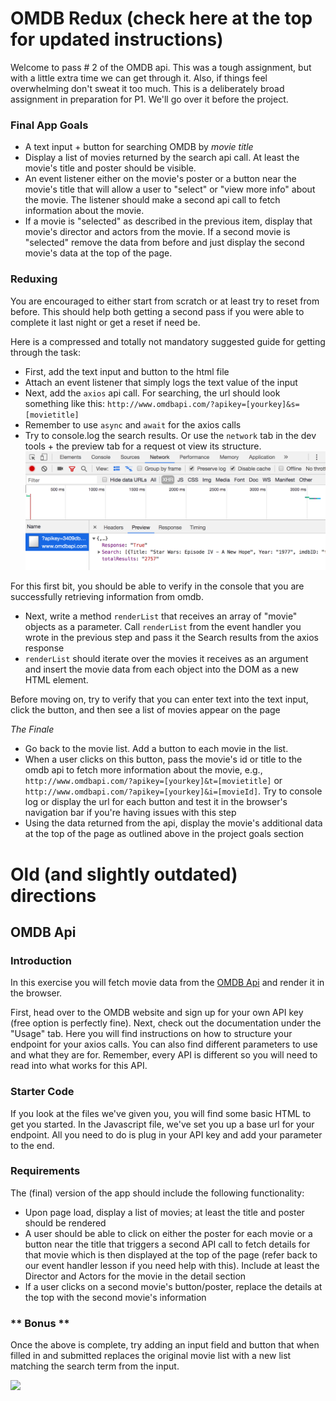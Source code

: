 # OMDB Redux (check here at the top for updated instructions)

Welcome to pass # 2 of the OMDB api.  This was a tough assignment, but with a little extra time we can get through it.  Also, if things feel overwhelming don't sweat it too much.  This is a deliberately broad assignment in preparation for P1.  We'll go over it before the project.

### Final App Goals

- A text input + button for searching OMDB by _movie title_
- Display a list of movies returned by the search api call.  At least the movie's title and poster should be visible.
- An event listener either on the movie's poster or a button near the movie's title that will allow a user to "select" or "view more info" about the movie.  The listener should make a second api call to fetch information about the movie.
- If a movie is "selected" as described in the previous item, display that movie's director and actors from the movie.  If a second movie is "selected" remove the data from before and just display the second movie's data at the top of the page.

### Reduxing

You are encouraged to either start from scratch or at least try to reset from before.  This should help both getting a second pass if you were able to complete it last night or get a reset if need be.

Here is a compressed and totally not mandatory suggested guide for getting through the task:

- First, add the text input and button to the html file
- Attach an event listener that simply logs the text value of the input
- Next, add the `axios` api call.  For searching, the url should look something like this: `http://www.omdbapi.com/?apikey=[yourkey]&s=[movietitle]`
- Remember to use `async` and `await` for the axios calls
- Try to console.log the search results.  Or use the `network` tab in the dev tools + the preview tab for a request ot view its structure.
![dev tools](./devtools.png)

For this first bit, you should be able to verify in the console that you are successfully retrieving information from omdb.

- Next, write a method `renderList` that receives an array of "movie" objects as a parameter.  Call `renderList` from the event handler you wrote in the previous step and pass it the Search results from the axios response
- `renderList` should iterate over the movies it receives as an argument and insert the movie data from each object into the DOM as a new HTML element.

Before moving on, try to verify that you can enter text into the text input, click the button, and then see a list of movies appear on the page

_The Finale_

- Go back to the movie list.  Add a button to each movie in the list.  
- When a user clicks on this button, pass the movie's id or title to the omdb api to fetch more information about the movie, e.g., `http://www.omdbapi.com/?apikey=[yourkey]&t=[movietitle]` or `http://www.omdbapi.com/?apikey=[yourkey]&i=[movieId]`.  Try to console log or display the url for each button and test it in the browser's navigation bar if you're having issues with this step
- Using the data returned from the api, display the movie's additional data at the top of the page as outlined above in the project goals section

# Old (and slightly outdated) directions

## OMDB Api

### Introduction

In this exercise you will fetch movie data from the [OMDB Api](http://www.omdbapi.com/) and render it in the browser.

First, head over to the OMDB website and sign up for your own API key (free option is perfectly fine). Next, check out the documentation under the "Usage" tab. Here you will find instructions on how to structure your endpoint for your axios calls. You can also find different parameters to use and what they are for. Remember, every API is different so you will need to read into what works for this API.

### Starter Code

If you look at the files we've given you, you will find some basic HTML to get you started. In the Javascript file, we've set you up a base url for your endpoint. All you need to do is plug in your API key and add your parameter to the end.

### Requirements

The (final) version of the app should include the following functionality:

- Upon page load, display a list of movies; at least the title and poster should be rendered
- A user should be able to click on either the poster for each movie or a button near the title that triggers a second API call to fetch details for that movie which is then displayed at the top of the page (refer back to our event handler lesson if you need help with this). Include at least the Director and Actors for the movie in the detail section
- If a user clicks on a second movie's button/poster, replace the details at the top with the second movie's information

### ** Bonus **

Once the above is complete, try adding an input field and button that when filled in and submitted replaces the original movie list with a new list matching the search term from the input.

<img src="https://media0.giphy.com/media/oe1kFNiUhLcSA/giphy.gif" width="700px">
